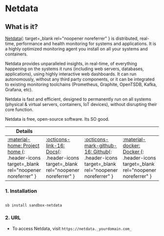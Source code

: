 # Netdata

## What is it?

[Netdata](https://github.com/netdata/netdata/){: target=_blank rel="noopener noreferrer" } is distributed, real-time, performance and health monitoring for systems and applications. It is a highly optimized monitoring agent you install on all your systems and containers.

Netdata provides unparalleled insights, in real-time, of everything happening on the systems it runs (including web servers, databases, applications), using highly interactive web dashboards. It can run autonomously, without any third party components, or it can be integrated to existing monitoring toolchains (Prometheus, Graphite, OpenTSDB, Kafka, Grafana, etc).

Netdata is fast and efficient, designed to permanently run on all systems (physical & virtual servers, containers, IoT devices), without disrupting their core function.

Netdata is free, open-source software. Its SO good. 

| Details     |             |             |             |
|-------------|-------------|-------------|-------------|
| [:material-home: Project home ](https://github.com/netdata/netdata/){: .header-icons target=_blank rel="noopener noreferrer" } | [:octicons-link-16: Docs](https://learn.netdata.cloud/docs/){: .header-icons target=_blank rel="noopener noreferrer" } | [:octicons-mark-github-16: Github](https://github.com/netdata/netdata/){: .header-icons target=_blank rel="noopener noreferrer" } | [:material-docker: Docker ](https://hub.docker.com/r/netdata/netdata/){: .header-icons target=_blank rel="noopener noreferrer" }|

### 1. Installation

``` shell

sb install sandbox-netdata

```

### 2. URL

- To access Netdata, visit `https://netdata._yourdomain.com_`
